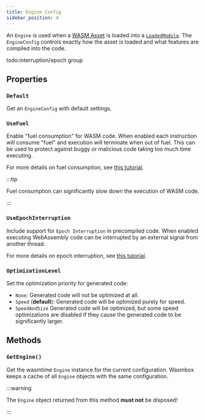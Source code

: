 ```yaml
---
title: Engine Config
sidebar_position: 4
---
```


An `Engine` is used when a [WASM Asset](wasmasset.md) is loaded into a [`LoadedModule`](loadedmodule.md). The `EngineConfig` controls exactly how the asset is loaded and what features are compiled into the code.

todo:interruption/epoch group

## Properties

### `Default`

Get an `EngineConfig` with default settings.

### `UseFuel`

Enable "fuel consumption" for WASM code. When enabled each instruction will consume "fuel" and execution will terminate when out of fuel. This can be used to protect against buggy or malicious code taking too much time executing.

For more details on fuel consumption, see [this tutorial](/basics/fuelusage.md).

:::tip

Fuel consumption can significantly slow down the execution of WASM code.

:::

### `UseEpochInterruption`

Include support for `Epoch Interruption` in precompiled code. When enabled executing WebAssembly code can be interrupted by an external signal from another thread.

For more details on epoch interruption, see [this tutorial](/basics/epochinterruption.md).

### `OptimizationLevel`

Set the optimization priority for generated code:
 - `None`: Generated code will not be optimized at all.
 - `Speed` (**default**): Generated code will be optimized purely for speed.
 - `SpeedAndSize` Generated code will be optimized, but some speed optimizations are disabled if they cause the generated code to be significantly larger.

## Methods

### `GetEngine()`

Get the wasmtime `Engine` instance for the current configuration. Wasmbox keeps a cache of all `Engine` objects with the same configuration.

:::warning

The `Engine` object returned from this method **must not** be disposed!

:::